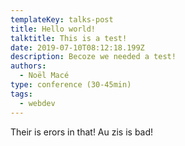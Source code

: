 ```yaml
---
templateKey: talks-post
title: Hello world!
talktitle: This is a test!
date: 2019-07-10T08:12:18.199Z
description: Becoze we needed a test!
authors:
  - Noël Macé
type: conference (30-45min)
tags:
  - webdev
---
```

Their is erors in that! Au zis is bad!
